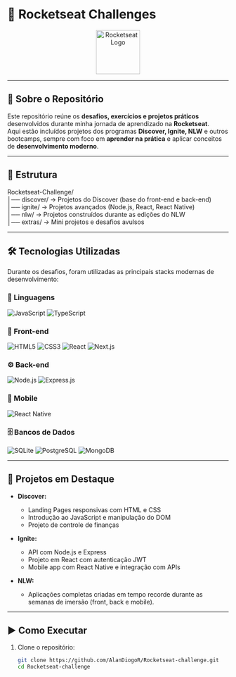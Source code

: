 # 🚀 Rocketseat Challenges  

<p align="center">
  <img src="rocketseat" alt="Rocketseat Logo" height="100"/>
</p>

---

## 📖 Sobre o Repositório  

Este repositório reúne os **desafios, exercícios e projetos práticos** desenvolvidos durante minha jornada de aprendizado na **Rocketseat**.  
Aqui estão incluídos projetos dos programas **Discover, Ignite, NLW** e outros bootcamps, sempre com foco em **aprender na prática** e aplicar conceitos de **desenvolvimento moderno**.  

---

## 📂 Estrutura  

Rocketseat-Challenge/  
│── discover/   → Projetos do Discover (base do front-end e back-end)  
│── ignite/     → Projetos avançados (Node.js, React, React Native)  
│── nlw/        → Projetos construídos durante as edições do NLW  
│── extras/     → Mini projetos e desafios avulsos  

---

## 🛠️ Tecnologias Utilizadas  

Durante os desafios, foram utilizadas as principais stacks modernas de desenvolvimento:  

### 🌱 Linguagens  
![JavaScript](https://img.shields.io/badge/JavaScript-F7DF1E?style=for-the-badge&logo=javascript&logoColor=black)
![TypeScript](https://img.shields.io/badge/TypeScript-3178C6?style=for-the-badge&logo=typescript&logoColor=white)

### 🎨 Front-end  
![HTML5](https://img.shields.io/badge/HTML5-E34F26?style=for-the-badge&logo=html5&logoColor=white)
![CSS3](https://img.shields.io/badge/CSS3-1572B6?style=for-the-badge&logo=css3&logoColor=white)
![React](https://img.shields.io/badge/React-61DAFB?style=for-the-badge&logo=react&logoColor=black)
![Next.js](https://img.shields.io/badge/Next.js-000000?style=for-the-badge&logo=nextdotjs&logoColor=white)

### ⚙️ Back-end  
![Node.js](https://img.shields.io/badge/Node.js-339933?style=for-the-badge&logo=node.js&logoColor=white)
![Express.js](https://img.shields.io/badge/Express-000000?style=for-the-badge&logo=express&logoColor=white)

### 📱 Mobile  
![React Native](https://img.shields.io/badge/React_Native-61DAFB?style=for-the-badge&logo=react&logoColor=black)

### 🗄️ Bancos de Dados  
![SQLite](https://img.shields.io/badge/SQLite-003B57?style=for-the-badge&logo=sqlite&logoColor=white)
![PostgreSQL](https://img.shields.io/badge/PostgreSQL-336791?style=for-the-badge&logo=postgresql&logoColor=white)
![MongoDB](https://img.shields.io/badge/MongoDB-47A248?style=for-the-badge&logo=mongodb&logoColor=white)

---

## 📘 Projetos em Destaque  

- **Discover:**  
  - Landing Pages responsivas com HTML e CSS  
  - Introdução ao JavaScript e manipulação do DOM  
  - Projeto de controle de finanças  

- **Ignite:**  
  - API com Node.js e Express  
  - Projeto em React com autenticação JWT  
  - Mobile app com React Native e integração com APIs  

- **NLW:**  
  - Aplicações completas criadas em tempo recorde durante as semanas de imersão (front, back e mobile).  

---

## ▶️ Como Executar  

1. Clone o repositório:  
   ```bash
   git clone https://github.com/AlanDiogoR/Rocketseat-challenge.git
   cd Rocketseat-challenge
